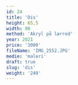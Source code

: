 ```yaml
---
id: 24
title: 'Dis'
height: 65,5
width: 80
method: 'Akryl på lærred'
year: 2021
price: '3000'
fileName: 'IMG_2552.JPG'
medie: 'maleri'
draft: true
slug: 'dis'
weight: '240'
---
```

